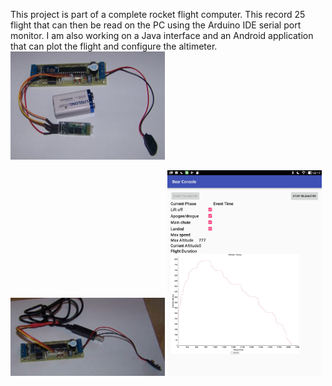 This project is part of a complete rocket flight computer.
This record 25 flight that can then be read on the PC using the Arduino IDE 
serial port monitor.
I am also working on a Java interface and an Android application that can plot the flight and configure the altimeter. 
<img src="/pictures/altimulti_bluetooth.JPG" width="49%">

<img src="/pictures/altimulti_usb.JPG" width="49%">

<img src="/pictures/altimulti_telemetry.jpg" width="49%">
